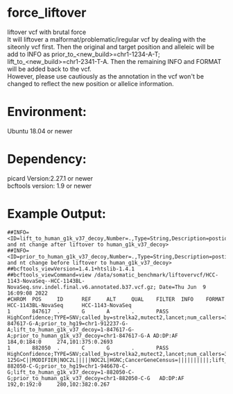 # force_liftover
liftover vcf with brutal force </br>
It will liftover a malformat/problematic/iregular vcf by dealing with the siteonly vcf first. Then the original and target position and alleleic will be add to INFO as prior_to_<new_build>=chr1-1234-A-T; lift_to_<new_build>=chr1-2341-T-A. Then the remaining INFO and FORMAT will be added back to the vcf. </br>
However, please use cautiously as the annotation in the vcf won't be changed to reflect the new position or allelice information.

# Environment: 
Ubuntu 18.04 or newer

# Dependency: 
picard Version:2.27.1 or newer </br>
bcftools version: 1.9 or newer

# Example Output:
```
##INFO=<ID=lift_to_human_g1k_v37_decoy,Number=.,Type=String,Description=postion and nt change after liftover to human_g1k_v37_decoy>
##INFO=<ID=prior_to_human_g1k_v37_decoy,Number=.,Type=String,Description=postion and nt change before liftover to human_g1k_v37_decoy>
##bcftools_viewVersion=1.4.1+htslib-1.4.1
##bcftools_viewCommand=view /data/somatic_benchmark/liftovervcf/HCC-1143-NovaSeq--HCC-1143BL-NovaSeq.snv.indel.final.v6.annotated.b37.vcf.gz; Date=Thu Jun  9 16:09:08 2022
#CHROM  POS     ID      REF     ALT     QUAL    FILTER  INFO    FORMAT  HCC-1143BL-NovaSeq      HCC-1143-NovaSeq
1       847617  .       G       A       .       PASS    HighConfidence;TYPE=SNV;called_by=strelka2,mutect2,lancet;num_callers=3;CSQ=ENSG00000230699|lincRNA||non_coding_transcript_exon_variant||||||||ENST00000448179.1:n.332G>A||MODIFIER|SAMD11|||||AL645608.3|Clone_based_ensembl_gene;CancerGeneCensus=||||||||||;lift_to_hg19=chr1-847617-G-A;prior_to_hg19=chr1-912237-G-A;lift_to_human_g1k_v37_decoy=1-847617-G-A;prior_to_human_g1k_v37_decoy=chr1-847617-G-A AD:DP:AF        184,0:184:0     274,101:375:0.2693
1       882050  .       C       G       .       PASS    HighConfidence;TYPE=SNV;called_by=strelka2,mutect2,lancet;num_callers=3;CSQ=ENSG00000188976|protein_coding||intron_variant||||||||ENST00000327044.6:c.1660-125G>C||MODIFIER|NOC2L|||||NOC2L|HGNC;CancerGeneCensus=||||||||||;lift_to_hg19=chr1-882050-C-G;prior_to_hg19=chr1-946670-C-G;lift_to_human_g1k_v37_decoy=1-882050-C-G;prior_to_human_g1k_v37_decoy=chr1-882050-C-G   AD:DP:AF        192,0:192:0     280,102:382:0.267
```
